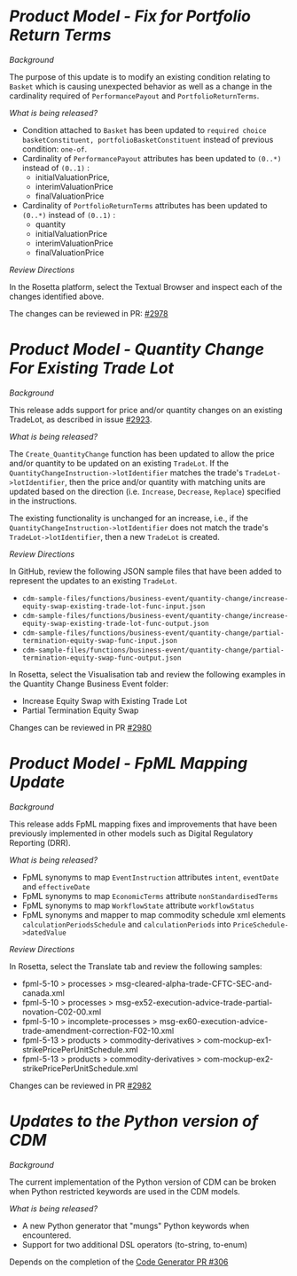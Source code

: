 # _Product Model - Fix for Portfolio Return Terms_

_Background_

The purpose of this update is to modify an existing condition relating to `Basket` which is causing unexpected behavior as well as a change in the cardinality required of `PerformancePayout` and `PortfolioReturnTerms`.

_What is being released?_

- Condition attached to `Basket` has been updated to `required choice basketConstituent, portfolioBasketConstituent` instead of previous condition: `one-of`.
- Cardinality of `PerformancePayout` attributes has been updated to `(0..*)` instead of `(0..1)` :
    - initialValuationPrice,
    - interimValuationPrice
    - finalValuationPrice
- Cardinality of `PortfolioReturnTerms` attributes has been updated to `(0..*)` instead of `(0..1)` :
    - quantity
    - initialValuationPrice
    - interimValuationPrice
    - finalValuationPrice

_Review Directions_

In the Rosetta platform, select the Textual Browser and inspect each of the changes identified above.

The changes can be reviewed in PR: [#2978](https://github.com/finos/common-domain-model/pull/2978)

# *Product Model - Quantity Change For Existing Trade Lot*

_Background_

This release adds support for price and/or quantity changes on an existing TradeLot, as described in issue [#2923](https://github.com/finos/common-domain-model/issues/2923).

_What is being released?_

The `Create_QuantityChange` function has been updated to allow the price and/or quantity to be updated on an existing `TradeLot`. If the `QuantityChangeInstruction->lotIdentifier` matches the trade's `TradeLot->lotIdentifier`, then the price and/or quantity with matching units are updated based on the direction (i.e. `Increase`, `Decrease`, `Replace`) specified in the instructions.

The existing functionality is unchanged for an increase, i.e., if the `QuantityChangeInstruction->lotIdentifier` does not match the trade's `TradeLot->lotIdentifier`, then a new `TradeLot` is created.

_Review Directions_

In GitHub, review the following JSON sample files that have been added to represent the updates to an existing `TradeLot`.

- `cdm-sample-files/functions/business-event/quantity-change/increase-equity-swap-existing-trade-lot-func-input.json`
- `cdm-sample-files/functions/business-event/quantity-change/increase-equity-swap-existing-trade-lot-func-output.json`
- `cdm-sample-files/functions/business-event/quantity-change/partial-termination-equity-swap-func-input.json`
- `cdm-sample-files/functions/business-event/quantity-change/partial-termination-equity-swap-func-output.json`

In Rosetta, select the Visualisation tab and review the following examples in the Quantity Change Business Event folder:

- Increase Equity Swap with Existing Trade Lot
- Partial Termination Equity Swap

Changes can be reviewed in PR [#2980](https://github.com/finos/common-domain-model/pull/2980)

# *Product Model - FpML Mapping Update*

_Background_

This release adds FpML mapping fixes and improvements that have been previously implemented in other models such as Digital Regulatory Reporting (DRR).

_What is being released?_

- FpML synonyms to map `EventInstruction` attributes `intent`, `eventDate` and `effectiveDate`
- FpML synonyms to map `EconomicTerms` attribute `nonStandardisedTerms`
- FpML synonyms to map `WorkflowState` attribute `workflowStatus`
- FpML synonyms and mapper to map commodity schedule xml elements `calculationPeriodsSchedule` and `calculationPeriods` into `PriceSchedule->datedValue`

_Review Directions_

In Rosetta, select the Translate tab and review the following samples:

- fpml-5-10 > processes > msg-cleared-alpha-trade-CFTC-SEC-and-canada.xml
- fpml-5-10 > processes > msg-ex52-execution-advice-trade-partial-novation-C02-00.xml
- fpml-5-10 > incomplete-processes > msg-ex60-execution-advice-trade-amendment-correction-F02-10.xml
- fpml-5-13 > products > commodity-derivatives > com-mockup-ex1-strikePricePerUnitSchedule.xml
- fpml-5-13 > products > commodity-derivatives > com-mockup-ex2-strikePricePerUnitSchedule.xml

Changes can be reviewed in PR [#2982](https://github.com/finos/common-domain-model/pull/2982)

# *Updates to the Python version of CDM*

_Background_

The current implementation of the Python version of CDM can be broken when Python restricted keywords are used in the CDM models.

_What is being released?_

- A new Python generator that "mungs" Python keywords when encountered.
- Support for two additional DSL operators (to-string, to-enum)

Depends on the completion of the [Code Generator PR #306](https://github.com/REGnosys/rosetta-code-generators/pull/306)

